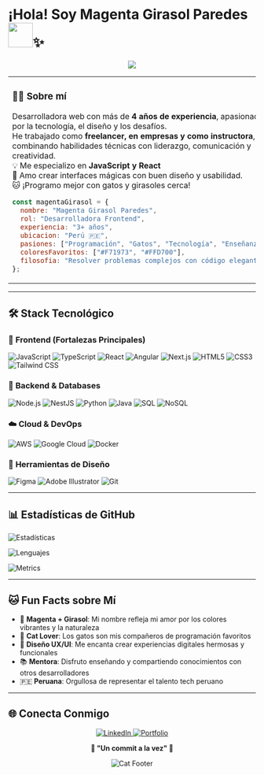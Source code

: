 # ¡Hola! Soy Magenta Girasol Paredes <img src="https://media.giphy.com/media/mGcNjsfWAjY5AEZNw6/giphy.gif" width="50">✨

<div align="center">
  <img src="https://readme-typing-svg.herokuapp.com?font=Fira+Code&size=20&pause=1000&color=F71973&center=true&vCenter=true&width=700&lines=Frontend+Developer+;Amante+del+código+y+los+gatos+;Siempre+lista+para+el+siguiente+desafío+" />
</div>

<table>
<tr>
<td width="60%">

### 👩‍💻 Sobre mí

Desarrolladora web con más de **4 años de experiencia**, apasionada por la tecnología, el diseño y los desafíos.  
He trabajado como **freelancer, en empresas y como instructora**, combinando habilidades técnicas con liderazgo, comunicación y creatividad.  
💡 Me especializo en **JavaScript y React**  
🎨 Amo crear interfaces mágicas con buen diseño y usabilidad.  
🐱 ¡Programo mejor con gatos y girasoles cerca!

```javascript
const magentaGirasol = {
  nombre: "Magenta Girasol Paredes",
  rol: "Desarrolladora Frontend",
  experiencia: "3+ años",
  ubicacion: "Perú 🇵🇪",
  pasiones: ["Programación", "Gatos", "Tecnología", "Enseñanza"],
  coloresFavoritos: ["#F71973", "#FFD700"],
  filosofia: "Resolver problemas complejos con código elegante"
};
```

</td>
<td width="40%" align="center">

![Cat Coding](https://media.giphy.com/media/JIX9t2j0ZTN9S/giphy.gif)

**"Programando con la elegancia de un gato y la energía de un girasol"** 🌻

</td>
</tr>
</table>

---

## 🛠️ Stack Tecnológico

### 🎨 **Frontend (Fortalezas Principales)**
![JavaScript](https://img.shields.io/badge/-JavaScript-F7DF1E?style=flat-square&logo=javascript&logoColor=black)
![TypeScript](https://img.shields.io/badge/-TypeScript-3178C6?style=flat-square&logo=typescript&logoColor=white)
![React](https://img.shields.io/badge/-React-61DAFB?style=flat-square&logo=react&logoColor=black)
![Angular](https://img.shields.io/badge/-Angular-DD0031?style=flat-square&logo=angular&logoColor=white)
![Next.js](https://img.shields.io/badge/-Next.js-000000?style=flat-square&logo=next.js&logoColor=white)
![HTML5](https://img.shields.io/badge/-HTML5-E34F26?style=flat-square&logo=html5&logoColor=white)
![CSS3](https://img.shields.io/badge/-CSS3-1572B6?style=flat-square&logo=css3&logoColor=white)
![Tailwind CSS](https://img.shields.io/badge/-Tailwind_CSS-38B2AC?style=flat-square&logo=tailwind-css&logoColor=white)

### 🔧 **Backend & Databases**
![Node.js](https://img.shields.io/badge/-Node.js-339933?style=flat-square&logo=node.js&logoColor=white)
![NestJS](https://img.shields.io/badge/-NestJS-E0234E?style=flat-square&logo=nestjs&logoColor=white)
![Python](https://img.shields.io/badge/-Python-3776AB?style=flat-square&logo=python&logoColor=white)
![Java](https://img.shields.io/badge/-Java-007396?style=flat-square&logo=java&logoColor=white)
![SQL](https://img.shields.io/badge/-SQL-4479A1?style=flat-square&logo=mysql&logoColor=white)
![NoSQL](https://img.shields.io/badge/-NoSQL-4DB33D?style=flat-square&logo=mongodb&logoColor=white)

### ☁️ **Cloud & DevOps**
![AWS](https://img.shields.io/badge/-AWS-232F3E?style=flat-square&logo=amazon-aws&logoColor=white)
![Google Cloud](https://img.shields.io/badge/-Google_Cloud-4285F4?style=flat-square&logo=google-cloud&logoColor=white)
![Docker](https://img.shields.io/badge/-Docker-2496ED?style=flat-square&logo=docker&logoColor=white)

### 🎨 **Herramientas de Diseño**
![Figma](https://img.shields.io/badge/-Figma-F24E1E?style=flat-square&logo=figma&logoColor=white)
![Adobe Illustrator](https://img.shields.io/badge/-Adobe_Illustrator-FF9A00?style=flat-square&logo=adobe-illustrator&logoColor=white)
![Git](https://img.shields.io/badge/-Git-F05032?style=flat-square&logo=git&logoColor=white)

---

## 📊 Estadísticas de GitHub
![Estadísticas](https://github-readme-stats.vercel.app/api?username=Meowwuw&show_icons=true&theme=radical)

![Lenguajes](https://github-readme-stats.vercel.app/api/top-langs/?username=Meowwuw&layout=compact&theme=radical)

![Metrics](https://metrics.lecoq.io/Meowwuw?template=classic&base.header=0&base.activity=0&base.community=0&base.repositories=0&base.metadata=0&languages=1&languages.limit=8&languages.sections=most-used&languages.colors=github&languages.threshold=0%25&languages.indepth=false&languages.analysis.timeout=15&languages.categories=markup%2C%20programming&languages.recent.categories=markup%2C%20programming&languages.recent.load=300&languages.recent.days=14&config.timezone=America%2FLima)


---

## 🐱 Fun Facts sobre Mí

- 🌻 **Magenta + Girasol**: Mi nombre refleja mi amor por los colores vibrantes y la naturaleza
- 🐾 **Cat Lover**: Los gatos son mis compañeros de programación favoritos
- 🎨 **Diseño UX/UI**: Me encanta crear experiencias digitales hermosas y funcionales
- 📚 **Mentora**: Disfruto enseñando y compartiendo conocimientos con otros desarrolladores
- 🇵🇪 **Peruana**: Orgullosa de representar el talento tech peruano

---

## 🌐 Conecta Conmigo

<div align="center">
<a href="https://www.linkedin.com/in/magentaparedes/">
  <img src="https://img.shields.io/badge/-LinkedIn-0077B5?style=for-the-badge&logo=linkedin&logoColor=white" alt="LinkedIn"/>
</a>
<a href="https://portafoliomagenta.netlify.app/">
  <img src="https://img.shields.io/badge/-Portfolio-FF00FF?style=for-the-badge&logo=google-chrome&logoColor=white" alt="Portfolio"/>
</a>
</div>

<div align="center">
  
**💜 "Un commit a la vez" 💜**

![Cat Footer](https://media.giphy.com/media/vFKqnCdLPNOKc/giphy.gif)

</div>
